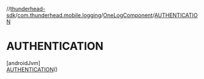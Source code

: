 //[thunderhead-sdk](../../../../index.md)/[com.thunderhead.mobile.logging](../../index.md)/[OneLogComponent](../index.md)/[AUTHENTICATION](index.md)

# AUTHENTICATION

[androidJvm]\
[AUTHENTICATION](index.md)()
